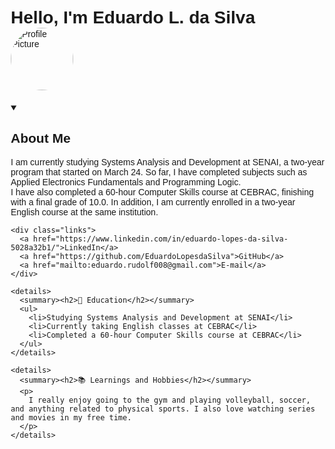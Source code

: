 <!DOCTYPE html>
<html lang="en">
<head>
  <meta charset="UTF-8">
  <title>Eduardo L. da Silva</title>
  <style>
    body {
      font-family: Arial, sans-serif;
      margin: 20px;
    }

    .header {
      display: flex;
      align-items: center;
      justify-content: space-between;
    }

    .header h1 {
      margin: 0;
    }

    .profile-pic {
      width: 100px;
      height: 100px;
      border-radius: 50%;
      object-fit: cover;
    }

    .container {
      margin-top: 20px;
    }

    .links a {
      margin-right: 15px;
      text-decoration: none;
      color: #0077b5;
    }

    details {
      margin-top: 15px;
    }
  </style>
</head>
<body>

  <div class="header">
    <h1>Hello, I'm Eduardo L. da Silva</h1>
    <img 
      src="https://instagram.fcfc1-1.fna.fbcdn.net/v/t51.2885-19/487716016_609632428745443_2613096637293047349_n.jpg?stp=dst-jpg_s150x150_tt6&_nc_ht=instagram.fcfc1-1.fna.fbcdn.net&_nc_cat=107&_nc_oc=Q6cZ2QEBrcnRTlsVtj633RdtSFq_8LqanN62Klz_MB7MktxgFKpzEqNmgtumv9wAY-3ZSio&_nc_ohc=UgUU1BNiHkkQ7kNvwF_yG6h&_nc_gid=ExbGMRYBI1Et1G3EX9MQpw&edm=ADDLYBMBAAAA&ccb=7-5&oh=00_AfKya4naC4Gj5Cv1-UQOLLkh5oqAgu4vsWQSrVTOCVb5nA&oe=68342817&_nc_sid=56bdfd" 
      alt="Profile Picture" 
      class="profile-pic"
    >
  </div>

  <div class="container">
    <details open>
      <summary><h2>About Me</h2></summary>
      <p>
        I am currently studying Systems Analysis and Development at SENAI, a two-year program that started on March 24. So far, I have completed subjects such as Applied Electronics Fundamentals and Programming Logic.<br>
        I have also completed a 60-hour Computer Skills course at CEBRAC, finishing with a final grade of 10.0. In addition, I am currently enrolled in a two-year English course at the same institution.
      </p>
    </details>

    <div class="links">
      <a href="https://www.linkedin.com/in/eduardo-lopes-da-silva-5028a32b1/">LinkedIn</a>
      <a href="https://github.com/EduardoLopesdaSilva">GitHub</a>
      <a href="mailto:eduardo.rudolf008@gmail.com">E-mail</a>
    </div>

    <details>
      <summary><h2>🏫 Education</h2></summary>
      <ul>
        <li>Studying Systems Analysis and Development at SENAI</li>
        <li>Currently taking English classes at CEBRAC</li>
        <li>Completed a 60-hour Computer Skills course at CEBRAC</li>
      </ul>
    </details>

    <details>
      <summary><h2>📚 Learnings and Hobbies</h2></summary>
      <p>
        I really enjoy going to the gym and playing volleyball, soccer, and anything related to physical sports. I also love watching series and movies in my free time.
      </p>
    </details>
  </div>

</body>
</html>
